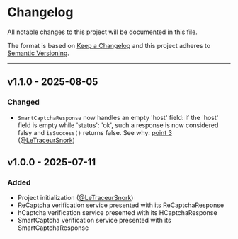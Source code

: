 # Changelog

All notable changes to this project will be documented in this file.

The format is based on [Keep a Changelog](https://keepachangelog.com/en/1.0.0/) and this project adheres to [Semantic Versioning](https://semver.org/spec/v2.0.0.html).

---

## v1.1.0 - 2025-08-05

### Changed

- `SmartCaptchaResponse` now handles an empty 'host' field: if the 'host' field is empty while 'status': 'ok', such a response is now considered falsy and `isSuccess()` returns false. See why: [point 3](https://yandex.cloud/ru/docs/smartcaptcha/concepts/validation#service-response) ([@LeTraceurSnork])

## v1.0.0 - 2025-07-11

### Added

- Project initialization ([@LeTraceurSnork])
- ReCaptcha verification service presented with its ReCaptchaResponse
- hCaptcha verification service presented with its HCaptchaResponse
- SmartCaptcha verification service presented with its SmartCaptchaResponse

[@LeTraceurSnork]:https://github.com/LeTraceurSnork
